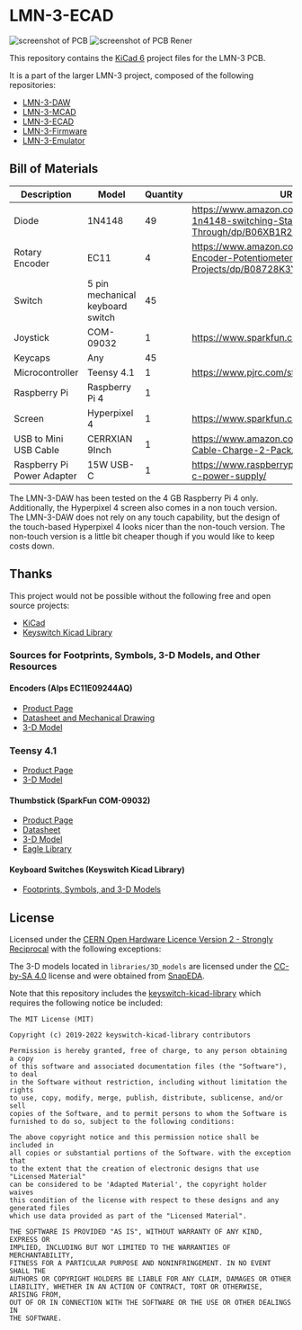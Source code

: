 # LMN-3-ECAD

![screenshot of PCB](https://github.com/stonepreston/LMN-3-ECAD/blob/main/.github/images/pcb_editor_screenshot.png)
![screenshot of PCB Rener](https://github.com/stonepreston/LMN-3-ECAD/blob/main/.github/images/pcb_rendering.png)

This repository contains the [KiCad 6](https://www.kicad.org/) project files for the LMN-3 PCB.

It is a part of the larger LMN-3 project, composed of the following
repositories:
- [LMN-3-DAW](https://github.com/stonepreston/LMN-3-DAW)
- [LMN-3-MCAD](https://github.com/stonepreston/LMN-3-MCAD)
- [LMN-3-ECAD](https://github.com/stonepreston/LMN-3-ECAD)
- [LMN-3-Firmware](https://github.com/stonepreston/LMN-3-Firmware)
- [LMN-3-Emulator](https://github.com/stonepreston/LMN-3-Emulator)


## Bill of Materials
| Description                | Model                            | Quantity | URL                                                                                            |
|----------------------------|----------------------------------|----------|------------------------------------------------------------------------------------------------|
| Diode                      | 1N4148                           | 49       | https://www.amazon.com/McIgIcM-1n4148-switching-Standard-Through/dp/B06XB1R2NK                 |
| Rotary Encoder             | EC11                             | 4        | https://www.amazon.com/WayinTop-Encoder-Potentiometer-Electronics-Projects/dp/B08728K3YB?psc=1 |
| Switch                     | 5 pin mechanical keyboard switch | 45       |                                                                                                |
| Joystick                   | COM-09032                        | 1        | https://www.sparkfun.com/products/9032                                                         |
| Keycaps                    | Any                              | 45       |                                                                                                |
| Microcontroller            | Teensy 4.1                       | 1        | https://www.pjrc.com/store/teensy41.html                                                       |
| Raspberry Pi               | Raspberry Pi 4                   | 1        |                                                                                                |
| Screen                     | Hyperpixel 4                     | 1        | https://www.sparkfun.com/products/15357                                                        |
| USB to Mini USB Cable      | CERRXIAN 9Inch                   | 1        | https://www.amazon.com/CERRXIAN-9Inch-Cable-Charge-2-Pack/dp/B07P9BRWS5                        |
| Raspberry Pi Power Adapter | 15W USB-C                        | 1        | https://www.raspberrypi.com/products/type-c-power-supply/                                      |

The LMN-3-DAW has been tested on the 4 GB Raspberry Pi 4 only. Additionally, the Hyperpixel 4 screen also comes in a non touch version. The LMN-3-DAW does not rely on any touch capability, but the design of the touch-based Hyperpixel 4 looks nicer than the non-touch version. The non-touch version is a little bit cheaper though if you would like to keep costs down. 

## Thanks
This project would not be possible without the following free and open source projects:
- [KiCad](https://www.kicad.org/)
- [Keyswitch Kicad Library](https://github.com/perigoso/keyswitch-kicad-library)

### Sources for Footprints, Symbols, 3-D Models, and Other Resources
#### Encoders (Alps EC11E09244AQ)
- [Product Page](https://www.mouser.com/ProductDetail/Alps-Alpine/EC11E09244AQ?qs=fMKjfF2mFohVUA4%2Ftyw7NQ%3D%3D)
- [Datasheet and Mechanical Drawing](https://tech.alpsalpine.com/prod/e/html/encoder/incremental/ec11/ec11e09244aq.html)
- [3-D Model](https://www.snapeda.com/parts/EC11E09244AQ/ALPS/view-part/?welcome=home&t=EC11E)

### Teensy 4.1
- [Product Page](https://www.pjrc.com/store/teensy41.html)
- [3-D Model](https://www.snapeda.com/parts/DEV-16771/SparkFun%20Electronics/view-part/?t=teensy)

#### Thumbstick (SparkFun COM-09032)
- [Product Page](https://www.digikey.com/en/products/detail/sparkfun-electronics/COM-09032/6823623)
- [Datasheet](https://media.digikey.com/pdf/Data%20Sheets/Sparkfun%20PDFs/COM-09032_Web.pdf)
- [3-D Model](https://www.snapeda.com/parts/COM-09032/SparkFun%20Electronics/view-part/?t=joystick)
- [Eagle Library](https://github.com/sparkfun/SparkFun-Eagle-Libraries)

#### Keyboard Switches (Keyswitch Kicad Library)
- [Footprints, Symbols, and 3-D Models](https://github.com/perigoso/keyswitch-kicad-library)

## License
Licensed under the [CERN Open Hardware Licence Version 2 - Strongly Reciprocal](https://ohwr.org/cern_ohl_s_v2.txt) with the following exceptions:

The 3-D models located in `libraries/3D_models` are licensed under the [CC-by-SA 4.0](https://creativecommons.org/licenses/by-sa/4.0/) license and were obtained from [SnapEDA](https://www.snapeda.com). 

Note that this repository includes the [keyswitch-kicad-library](https://github.com/perigoso/keyswitch-kicad-library) which requires the following notice be included:
```
The MIT License (MIT)

Copyright (c) 2019-2022 keyswitch-kicad-library contributors

Permission is hereby granted, free of charge, to any person obtaining a copy
of this software and associated documentation files (the "Software"), to deal
in the Software without restriction, including without limitation the rights
to use, copy, modify, merge, publish, distribute, sublicense, and/or sell
copies of the Software, and to permit persons to whom the Software is
furnished to do so, subject to the following conditions:

The above copyright notice and this permission notice shall be included in
all copies or substantial portions of the Software. with the exception that
to the extent that the creation of electronic designs that use "Licensed Material"
can be considered to be 'Adapted Material', the copyright holder waives
this condition of the license with respect to these designs and any generated files
which use data provided as part of the "Licensed Material".

THE SOFTWARE IS PROVIDED "AS IS", WITHOUT WARRANTY OF ANY KIND, EXPRESS OR
IMPLIED, INCLUDING BUT NOT LIMITED TO THE WARRANTIES OF MERCHANTABILITY,
FITNESS FOR A PARTICULAR PURPOSE AND NONINFRINGEMENT. IN NO EVENT SHALL THE
AUTHORS OR COPYRIGHT HOLDERS BE LIABLE FOR ANY CLAIM, DAMAGES OR OTHER
LIABILITY, WHETHER IN AN ACTION OF CONTRACT, TORT OR OTHERWISE, ARISING FROM,
OUT OF OR IN CONNECTION WITH THE SOFTWARE OR THE USE OR OTHER DEALINGS IN
THE SOFTWARE.
```
